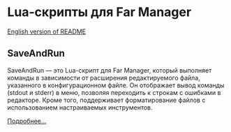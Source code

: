 # Lua-скрипты для Far Manager

[English version of README](readme.md)

## SaveAndRun

SaveAndRun — это Lua-скрипт для Far Manager, который выполняет команды в зависимости от расширения редактируемого файла, указанного в конфигурационном файле. Он отображает вывод команды (stdout и stderr) в меню, позволяя переходить к строкам с ошибками в редакторе. Кроме того, поддерживает форматирование файлов с использованием настраиваемых инструментов.

[Подробнее...](./SaveAndRun/readme.ru.md)

